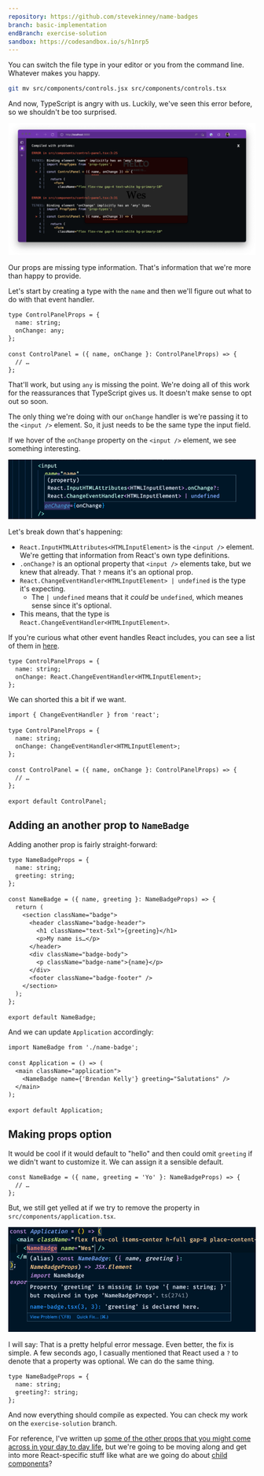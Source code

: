 ```yaml
---
repository: https://github.com/stevekinney/name-badges
branch: basic-implementation
endBranch: exercise-solution
sandbox: https://codesandbox.io/s/h1nrp5
---
```


You can switch the file type in your editor or you from the command line. Whatever makes you happy.

```sh
git mv src/components/controls.jsx src/components/controls.tsx
```

And now, TypeScript is angry with us. Luckily, we've seen this error before, so we shouldn't be too surprised.

![](_attachments/Pasted%20image%2020221106163312.png)

Our props are missing type information. That's information that we're more than happy to provide.

Let's start by creating a type with the `name` and then we'll figure out what to do with that event handler.

```tsx
type ControlPanelProps = {
  name: string;
  onChange: any;
};

const ControlPanel = ({ name, onChange }: ControlPanelProps) => {
  // …
};
```

That'll work, but using `any` is missing the point. We're doing all of this work for the reassurances that TypeScript gives us. It doesn't make sense to opt out so soon.

The only thing we're doing with our `onChange` handler is we're passing it to the `<input />` element. So, it just needs to be the same type the input field.

If we hover of the `onChange` property on the `<input />` element, we see something interesting.

![](_attachments/Pasted%20image%2020221106164152.png)

Let's break down that's happening:

- `React.InputHTMLAttributes<HTMLInputElement>` is the `<input />` element. We're getting that information from React's own type definitions.
- `.onChange?` is an optional property that `<input />` elements take, but we knew that already. That `?` means it's an optional prop.
- `React.ChangeEventHandler<HTMLInputElement> | undefined` is the type it's expecting.
  - The `| undefined` means that it _could_ be `undefined`, which meanes sense since it's optional.
- This means, that the type is `React.ChangeEventHandler<HTMLInputElement>`.

If you're curious what other event handles React includes, you can see a list of them in [here](React's%20built-in%20event%20handlers.md).

```tsx
type ControlPanelProps = {
  name: string;
  onChange: React.ChangeEventHandler<HTMLInputElement>;
};
```

We can shorted this a bit if we want.

```tsx
import { ChangeEventHandler } from 'react';

type ControlPanelProps = {
  name: string;
  onChange: ChangeEventHandler<HTMLInputElement>;
};

const ControlPanel = ({ name, onChange }: ControlPanelProps) => {
  // …
};

export default ControlPanel;
```

## Adding an another prop to `NameBadge`

Adding another prop is fairly straight-forward:

```tsx
type NameBadgeProps = {
  name: string;
  greeting: string;
};

const NameBadge = ({ name, greeting }: NameBadgeProps) => {
  return (
    <section className="badge">
      <header className="badge-header">
        <h1 className="text-5xl">{greeting}</h1>
        <p>My name is…</p>
      </header>
      <div className="badge-body">
        <p className="badge-name">{name}</p>
      </div>
      <footer className="badge-footer" />
    </section>
  );
};

export default NameBadge;
```

And we can update `Application` accordingly:

```tsx
import NameBadge from './name-badge';

const Application = () => (
  <main className="application">
    <NameBadge name={'Brendan Kelly'} greeting="Salutations" />
  </main>
);

export default Application;
```

## Making props option

It would be cool if it would default to "hello" and then could omit `greeting` if we didn't want to customize it. We can assign it a sensible default.

```tsx
const NameBadge = ({ name, greeting = 'Yo' }: NameBadgeProps) => {
  // …
};
```

But, we still get yelled at if we try to remove the property in `src/components/application.tsx`.

![](_attachments/Pasted%20image%2020221106170431.png)

I will say: That is a pretty helpful error message. Even better, the fix is simple. A few seconds ago, I casually mentioned that React used a `?` to denote that a property was optional. We can do the same thing.

```tsx
type NameBadgeProps = {
  name: string;
  greeting?: string;
};
```

And now everything should compile as expected. You can check my work on the `exercise-solution` branch.

For reference, I've written up [some of the other props that you might come across in your day to day life](Commonly-used%20props.md), but we're going to be moving along and get into more React-specific stuff like what are we going do about [child components](Typing%20children,%20an%20exercise.md)?
